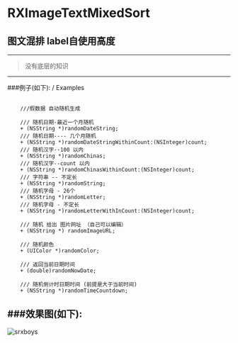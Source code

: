 # RXImageTextMixedSort
## 图文混排 label自使用高度
---
>没有底层的知识

---
###例子(如下): / Examples
```objc
    
    ///假数据 自动随机生成
    
    /// 随机日期-最近一个月随机
    + (NSString *)randomDateString;
    /// 随机日期---- 几个月随机
    + (NSString *)randomDateStringWithinCount:(NSInteger)count;
    /// 随机汉字--100 以内
    + (NSString *)randomChinas;
    /// 随机汉字--count 以内
    + (NSString *)randomChinasWithinCount:(NSInteger)count;
    /// 字符串 -- 不定长
    + (NSString *)randomString;
    /// 随机字母 - 26个
    + (NSString *)randomLetter;
    /// 随机字母 - 不定长
    + (NSString *)randomLetterWithInCount:(NSInteger)count;

    /// 随机 给出 图片网址 （自己可以编辑）
    + (NSString *) randomImageURL;

    /// 随机颜色
    + (UIColor *)randomColor;

    /// 返回当前日期时间
    + (double)randomNowDate;

    /// 随机倒计时日期时间 (前提是大于当前时间)
    + (NSString *)randomTimeCountdown;
```
###效果图(如下):
---
![srxboys](https://github.com/srxboys/RXImageTextMixedSort/blob/master/srxboys_imageTextMixedSort.gif) 

